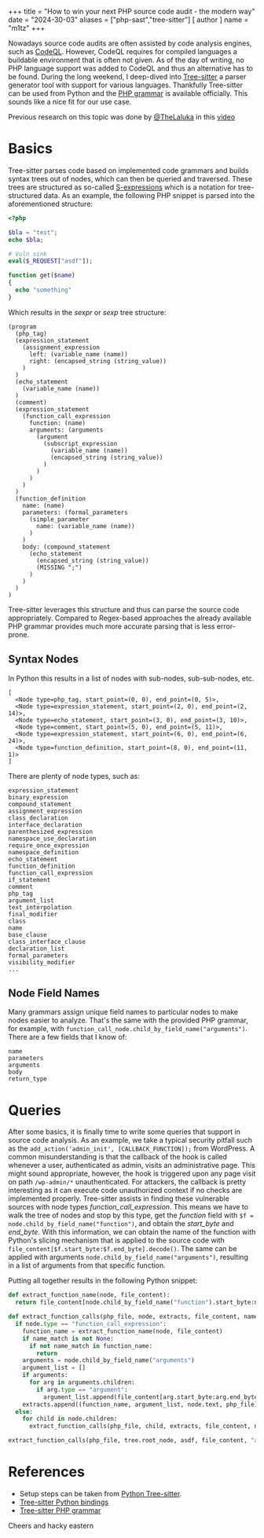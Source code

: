 +++
title = "How to win your next PHP source code audit - the modern way"
date = "2024-30-03"
aliases = ["php-sast","tree-sitter"]
[ author ]
  name = "m1tz"
+++

Nowadays source code audits are often assisted by code analysis engines, such as [CodeQL](https://codeql.github.com/). However, CodeQL requires for compiled languages a buildable environment that is often not given. As of the day of writing, no PHP language support was added to CodeQL and thus an alternative has to be found.
During the long weekend, I deep-dived into [Tree-sitter](https://tree-sitter.github.io/) a parser generator tool with support for various languages. Thankfully Tree-sitter can be used from Python and the [PHP grammar](https://github.com/tree-sitter/tree-sitter-php) is available officially. This sounds like a nice fit for our use case.

Previous research on this topic was done by [@TheLaluka](https://twitter.com/TheLaluka) in this [video](https://www.youtube.com/watch?v=tlxP4HvzfFA)

# Basics
Tree-sitter parses code based on implemented code grammars and builds syntax trees out of nodes, which can then be queried and traversed. These trees are structured as so-called [S-expressions](https://en.wikipedia.org/wiki/S-expression) which is a notation for tree-structured data. As an example, the following PHP snippet is parsed into the aforementioned structure:

```php
<?php

$bla = "test";
echo $bla;

# Vuln sink
eval($_REQUEST["asdf"]);

function get($name)
{
  echo "something"
}

```

Which results in the *sexpr* or *sexp* tree structure:
```plaintext
(program
  (php_tag)
  (expression_statement
    (assignment_expression
      left: (variable_name (name))
      right: (encapsed_string (string_value))
    )
  )
  (echo_statement
    (variable_name (name))
  )
  (comment)
  (expression_statement
    (function_call_expression
      function: (name)
      arguments: (arguments
        (argument
          (subscript_expression
            (variable_name (name))
            (encapsed_string (string_value))
          )
        )
      )
    )
  )
  (function_definition
    name: (name)
    parameters: (formal_parameters
      (simple_parameter
        name: (variable_name (name))
      )
    )
    body: (compound_statement
      (echo_statement
        (encapsed_string (string_value))
        (MISSING ";")
      )
    )
  )
)
```
Tree-sitter leverages this structure and thus can parse the source code appropriately. Compared to Regex-based approaches the already available PHP grammar provides much more accurate parsing that is less error-prone.

## Syntax Nodes
In Python this results in a list of nodes with sub-nodes, sub-sub-nodes, etc.

```plaintext
[
  <Node type=php_tag, start_point=(0, 0), end_point=(0, 5)>,
  <Node type=expression_statement, start_point=(2, 0), end_point=(2, 14)>,
  <Node type=echo_statement, start_point=(3, 0), end_point=(3, 10)>,
  <Node type=comment, start_point=(5, 0), end_point=(5, 11)>,
  <Node type=expression_statement, start_point=(6, 0), end_point=(6, 24)>,
  <Node type=function_definition, start_point=(8, 0), end_point=(11, 1)>
]
```
There are plenty of node types, such as:
```plaintext
expression_statement
binary_expression
compound_statement
assignment_expression
class_declaration
interface_declaration
parenthesized_expression
namespace_use_declaration
require_once_expression
namespace_definition
echo_statement
function_definition
function_call_expression
if_statement
comment
php_tag
argument_list
text_interpolation
final_modifier
class
name
base_clause
class_interface_clause
declaration_list
formal_parameters
visibility_modifier
...
```

## Node Field Names
Many grammars assign unique field names to particular nodes to make nodes easier to analyze. That's the same with the provided PHP grammar, for example, with `function_call_node.child_by_field_name("arguments")`. There are a few fields that I know of:
```
name
parameters
arguments
body
return_type
```


# Queries
After some basics, it is finally time to write some queries that support in source code analysis. As an example, we take a typical security pitfall such as the `add_action('admin_init', [CALLBACK_FUNCTION]);` from WordPress. A common misunderstanding is that the callback of the hook is called whenever a user, authenticated as admin, visits an administrative page. This might sound appropriate, however, the hook is triggered upon any page visit on path `/wp-admin/*` unauthenticated. For attackers, the callback is pretty interesting as it can execute code unauthorized context if no checks are implemented properly.
Tree-sitter assists in finding these vulnerable sources with node types *function_call_expression*. This means we have to walk the tree of nodes and stop by this type, get the *function* field with `$f = node.child_by_field_name("function")`, and obtain the *start_byte* and *end_byte*. With this information, we can obtain the name of the function with Python's slicing mechanism that is applied to the source code with `file_content[$f.start_byte:$f.end_byte].decode()`. The same can be applied with arguments `node.child_by_field_name("arguments")`, resulting in a list of arguments from that specific function.

Putting all together results in the following Python snippet:

```python
def extract_function_name(node, file_content):
  return file_content[node.child_by_field_name("function").start_byte:node.child_by_field_name("function").end_byte].decode()

def extract_function_calls(php_file, node, extracts, file_content, name_match=None):
  if node.type == "function_call_expression":
    function_name = extract_function_name(node, file_content)
    if name_match is not None:
      if not name_match in function_name:
        return
    arguments = node.child_by_field_name("arguments")
    argument_list = []
    if arguments:
      for arg in arguments.children:
        if arg.type == "argument":
          argument_list.append(file_content[arg.start_byte:arg.end_byte].decode())
    extracts.append((function_name, argument_list, node.text, php_file))
  else:
    for child in node.children:
      extract_function_calls(php_file, child, extracts, file_content, name_match)

extract_function_calls(php_file, tree.root_node, asdf, file_content, "add_action")
```


# References
- Setup steps can be taken from [Python Tree-sitter](https://github.com/tree-sitter/py-tree-sitter).
- [Tree-sitter Python bindings](https://github.com/tree-sitter/py-tree-sitter)
- [Tree-sitter PHP grammar](https://github.com/tree-sitter/tree-sitter-php)


Cheers and hacky eastern
